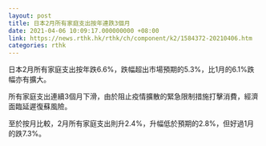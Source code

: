```yaml
---
layout: post
title: 日本2月所有家庭支出按年連跌3個月
date: 2021-04-06 10:09:17.000000000 +08:00
link: https://news.rthk.hk/rthk/ch/component/k2/1584372-20210406.htm
categories: rthk
---
```


日本2月所有家庭支出按年跌6.6%，跌幅超出市場預期的5.3%，比1月的6.1%跌幅亦有擴大。

所有家庭支出連續3個月下滑，由於阻止疫情擴散的緊急限制措施打擊消費，經濟面臨延遲復蘇風險。

至於按月比較，2月所有家庭支出則升2.4%，升幅低於預期的2.8%，但好過1月的跌7.3%。
